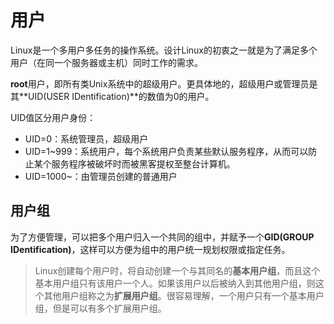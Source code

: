 # 用户

Linux是一个多用户多任务的操作系统。设计Linux的初衷之一就是为了满足多个用户（在同一个服务器或主机）同时工作的需求。

**root**用户，即所有类Unix系统中的超级用户。更具体地的，超级用户或管理员是其**UID(USER IDentification)**的数值为0的用户。

UID值区分用户身份：
- UID=0：系统管理员，超级用户
- UID=1~999：系统用户，每个系统用户负责某些默认服务程序，从而可以防止某个服务程序被破坏时而被黑客提权至整台计算机。
- UID=1000~：由管理员创建的普通用户

## 用户组

为了方便管理，可以把多个用户归入一个共同的组中，并赋予一个**GID(GROUP IDentification)**，这样可以方便为组中的用户统一规划权限或指定任务。

> Linux创建每个用户时，将自动创建一个与其同名的**基本用户组**，而且这个基本用户组只有该用户一个人。如果该用户以后被纳入到其他用户组，则这个其他用户组称之为**扩展用户组**。很容易理解，一个用户只有一个基本用户组，但是可以有多个扩展用户组。

